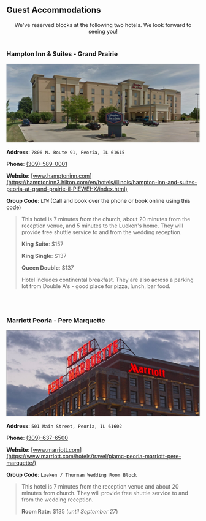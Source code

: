 ## Guest Accommodations

<center>We've reserved blocks at the following two hotels. We look forward to seeing you!</center>

<br/>

### Hampton Inn & Suites - Grand Prairie

![Hampton Inn Building](./content/images/hampton.png)

**Address**: `7806 N. Route 91, Peoria, IL 61615`

**Phone**: [(309)-589-0001](tel:+13095890001)

**Website**: [www.hamptoninn.com](https://hamptoninn3.hilton.com/en/hotels/illinois/hampton-inn-and-suites-peoria-at-grand-prairie-il-PIEWEHX/index.html)

**Group Code**: `LTW` (Call and book over the phone or book online using this code)

> This hotel is 7 minutes from the church, about 20 minutes from the reception venue, and 5 minutes to the Lueken's home.
> They will provide free shuttle service to and from the wedding reception.
>
> **King Suite**: $157
>
> **King Single**: $137
>
> **Queen Double**: $137
>
> Hotel includes continental breakfast.
> They are also across a parking lot from Double A's - good place for pizza, lunch, bar food.



<br/><br/>

### Marriott Peoria - Pere Marquette

![Pere Marquette Building](./content/images/pere-marquette.png)

**Address**: `501 Main Street, Peoria, IL 61602`

**Phone**: [(309)-637-6500](tel:+13096376500)

**Website**: [www.marriott.com](https://www.marriott.com/hotels/travel/piamc-peoria-marriott-pere-marquette/)

**Group Code**: `Lueken / Thurman Wedding Room Block`

> This hotel is 7 minutes from the reception venue and about 20 minutes from church.
> They will provide free shuttle service to and from the wedding reception.
>
> **Room Rate**: $135 (*until September 27*) 